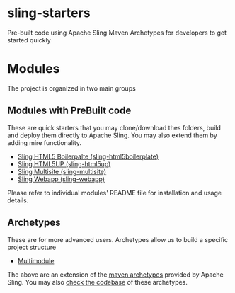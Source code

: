 # sling-starters
Pre-built code using Apache Sling Maven Archetypes for developers to get started quickly

# Modules

The project is organized in two main groups

## Modules with PreBuilt code 

These are quick starters that you may clone/download thes folders, build and deploy them directly to Apache Sling. You may also extend them by adding mire functionality.

* [Sling HTML5 Boilerpalte (sling-html5boilerplate)]()
* [Sling HTML5UP (sling-html5up)]()
* [Sling Multisite (sling-multisite)](https://github.com/ksurendra/sling-starters/tree/master/sling-multisite/slingmultisite)
* [Sling Webapp (sling-webapp)]() 

Please refer to individual modules' README file for installation and usage details.

## Archetypes

These are for more advanced users. Archetypes allow us to build a specific project structure 

* [Multimodule](https://github.com/ksurendra/sling-starters/tree/master/sling-maven-archetypes/multimodule)

The above are an extension of the [maven archetypes](http://sling.apache.org/site/maven-archetypes.html) provided by Apache Sling. You may also [check the codebase](http://sling.apache.org/site/maven-archetypes.html) of these archetypes.
